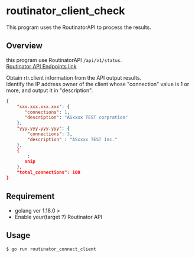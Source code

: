 # routinator_client_check

This program uses the RoutinatorAPI to process the results.

## Overview

this program use RoutinatorAPI `/api/v1/status`.  
[Routinator API Endpoints link](https://routinator.docs.nlnetlabs.nl/en/stable/api-endpoints.html#:~:text=the%20following%20paths%3A-,/api/v1/status,-Returns%20exhaustive%20information)  

Obtain rtr.client information from the API output results.  
Identify the IP address owner of the client whose "connection" value is 1 or more, and output it in "description".


```json
{
    "xxx.xxx.xxx.xxx": {
       "connections": 1,
       "description": "ASxxxx TEST corpration" 
    },
    "yyy.yyy.yyy.yyy": {
        "connections": 3,
        "description" : "ASxxxx TEST Inc."
    },
    {
        :
       snip
    },
    "total_connections": 100
}
```

## Requirement

- golang  ver 1.18.0 >
- Enable your(target ?) Routinator API

## Usage

`$ go run routinator_connect_client`
